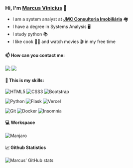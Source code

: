 ### Hi, I'm [Marcus Vinicius](https://github.com/marcusviniciuscote/) 👋

- I am a system analyst at [__JMC Consultoria Imobiliária__](https://www.jmcadm.com.br/) 🏘️
- I have a degree in Systems Analysis 🖥️
- I study python 📚
- I like cook 👨‍🍳 and watch movies 🎬 in my free time

#### 📫 How can you contact me:

<a href="https://www.linkedin.com/in/marcusviniciuscote/"><img src="https://img.shields.io/badge/LinkedIn-0077B5?style=for-the-badge&logo=linkedin&logoColor=white" /></a>
<a href="mailto:marcusvcteixeira@gmail.com?subject=[Github]%20Olá%20Marcus%20Vinićius"><img src="https://img.shields.io/badge/Gmail-D14836?style=for-the-badge&logo=gmail&logoColor=white" /></a>

#### 📝 This is my skills:

![HTML5](https://img.shields.io/badge/html5-%23E34F26.svg?style=for-the-badge&logo=html5&logoColor=white)
![CSS3](https://img.shields.io/badge/css3-%231572B6.svg?style=for-the-badge&logo=css3&logoColor=white)
![Bootstrap](https://img.shields.io/badge/bootstrap-%238511FA.svg?style=for-the-badge&logo=bootstrap&logoColor=white)

![Python](https://img.shields.io/badge/python-3670A0?style=for-the-badge&logo=python&logoColor=ffdd54)
![Flask](https://img.shields.io/badge/flask-%23000.svg?style=for-the-badge&logo=flask&logoColor=white)
![Vercel](https://img.shields.io/badge/vercel-%23000000.svg?style=for-the-badge&logo=vercel&logoColor=white)

![Git](https://img.shields.io/badge/git-%23F05033.svg?style=for-the-badge&logo=git&logoColor=white)
![Docker](https://img.shields.io/badge/docker-%230db7ed.svg?style=for-the-badge&logo=docker&logoColor=white)
![Insomnia](https://img.shields.io/badge/Insomnia-black?style=for-the-badge&logo=insomnia&logoColor=5849BE)

<!-- ![Django](https://img.shields.io/badge/django-%23092E20.svg?style=for-the-badge&logo=django&logoColor=white) -->

<!-- ![Go](https://img.shields.io/badge/go-%2300ADD8.svg?style=for-the-badge&logo=go&logoColor=white) -->
<!-- ![Shell Script](https://img.shields.io/badge/shell_script-%23121011.svg?style=for-the-badge&logo=gnu-bash&logoColor=white) -->
<!-- ![JavaScript](https://img.shields.io/badge/javascript-%23323330.svg?style=for-the-badge&logo=javascript&logoColor=%23F7DF1E) -->

#### 💻 Workspace

![Manjaro](https://img.shields.io/badge/Manjaro-35BF5C?style=for-the-badge&logo=Manjaro&logoColor=black)

#### 📈 Github Statistics

![Marcus' GitHub stats](https://github-readme-stats.vercel.app/api?username=marcusviniciuscote&count_private=true&show_icons=true&theme=solarized-dark)
